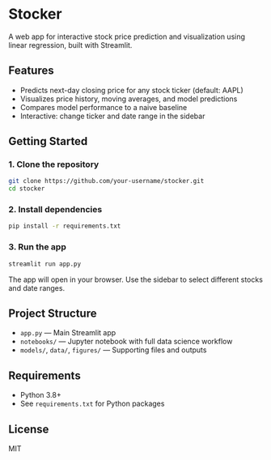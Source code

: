 # Stocker

A web app for interactive stock price prediction and visualization using linear regression, built with Streamlit.

## Features
- Predicts next-day closing price for any stock ticker (default: AAPL)
- Visualizes price history, moving averages, and model predictions
- Compares model performance to a naive baseline
- Interactive: change ticker and date range in the sidebar

## Getting Started

### 1. Clone the repository
```sh
git clone https://github.com/your-username/stocker.git
cd stocker
```

### 2. Install dependencies
```sh
pip install -r requirements.txt
```

### 3. Run the app
```sh
streamlit run app.py
```

The app will open in your browser. Use the sidebar to select different stocks and date ranges.

## Project Structure
- `app.py` — Main Streamlit app
- `notebooks/` — Jupyter notebook with full data science workflow
- `models/`, `data/`, `figures/` — Supporting files and outputs

## Requirements
- Python 3.8+
- See `requirements.txt` for Python packages

## License
MIT
